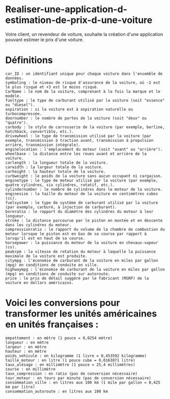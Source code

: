 # Realiser-une-application-d-estimation-de-prix-d-une-voiture
Votre client, un revendeur de voiture, souhaite la création d'une application pouvant estimer le prix d'une voiture.

# Définitions
    car_ID : un identifiant unique pour chaque voiture dans l'ensemble de données.
    symboling : le niveau de risque d'assurance de la voiture, où -2 est le plus risqué et +3 est le moins risqué.
    CarName : le nom de la voiture, comprenant à la fois la marque et le modèle.
    fueltype : le type de carburant utilisé par la voiture (soit "essence" ou "diesel").
    aspiration : si la voiture est à aspiration naturelle ou turbocompressée.
    doornumber : le nombre de portes de la voiture (soit "deux" ou "quatre").
    carbody : le style de carrosserie de la voiture (par exemple, berline, hatchback, convertible, etc.).
    drivewheel : le type de transmission utilisé par la voiture (par exemple, transmission à traction avant, transmission à propulsion arrière, transmission intégrale).
    enginelocation : l'emplacement du moteur (soit "avant" ou "arrière").
    wheelbase : la distance entre les roues avant et arrière de la voiture.
    carlength : la longueur totale de la voiture.
    carwidth : la largeur totale de la voiture.
    carheight : la hauteur totale de la voiture.
    curbweight : le poids de la voiture sans aucun occupant ni cargaison.
    enginetype : le type de moteur utilisé par la voiture (par exemple, quatre cylindres, six cylindres, rotatif, etc.).
    cylindernumber : le nombre de cylindres dans le moteur de la voiture.
    enginesize : la taille du moteur de la voiture en centimètres cubes (cc).
    fuelsystem : le type de système de carburant utilisé par la voiture (par exemple, carburé, à injection de carburant).
    boreratio : le rapport du diamètre des cylindres du moteur à leur longueur.
    stroke : la distance parcourue par le piston en montée et en descente dans les cylindres du moteur.
    compressionratio : le rapport du volume de la chambre de combustion du moteur lorsque le piston est en bas de sa course par rapport à lorsqu'il est en haut de sa course.
    horsepower : la puissance du moteur de la voiture en chevaux-vapeur (cv).
    peakrpm : la vitesse de rotation du moteur à laquelle la puissance maximale de la voiture est produite.
    citympg : l'économie de carburant de la voiture en miles par gallon (mpg) en conditions de conduite en ville.
    highwaympg : l'économie de carburant de la voiture en miles par gallon (mpg) en conditions de conduite sur autoroute.
    price : le prix de détail suggéré par le fabricant (MSRP) de la voiture en dollars américains.

# Voici les conversions pour transformer les unités américaines en unités françaises :

    empattement : en mètre (1 pouce = 0,0254 mètre)
    longueur : en mètre
    largeur : en mètre
    hauteur : en mètre
    poids_vehicule : en kilogramme (1 livre = 0,453592 kilogramme)
    taille_moteur : en litre (1 pouce cube = 0,0163871 litre)
    taux_alésage : en millimètre (1 pouce = 25,4 millimètres)
    course : en millimètre
    taux_compression : en ratio (pas de conversion nécessaire)
    tour_moteur : en tours par minute (pas de conversion nécessaire)
    consommation_ville : en litres aux 100 km (1 mile par gallon = 0,425 km par litre)
    consommation_autoroute : en litres aux 100 km
